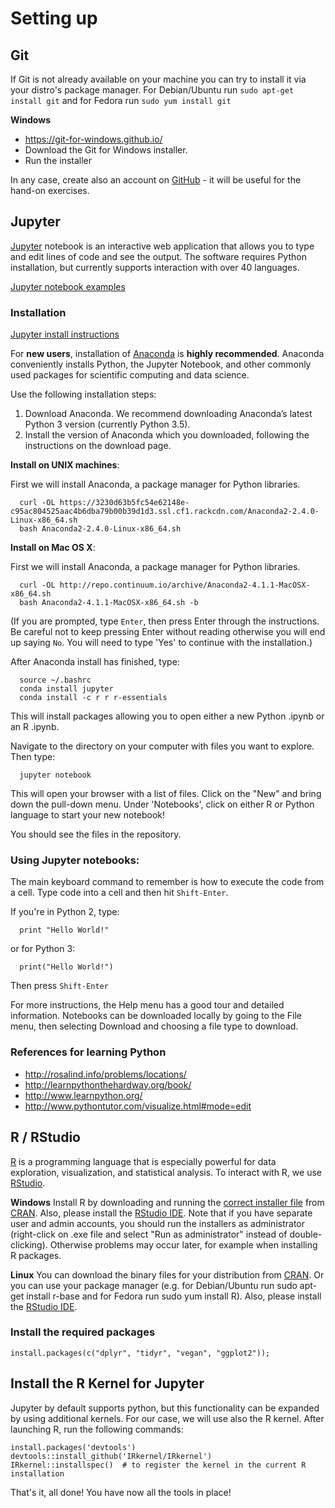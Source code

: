 # Setting up

## Git

If Git is not already available on your machine you can try to install it via your distro's package manager. For Debian/Ubuntu run `sudo apt-get install git` and for Fedora run `sudo yum install git`

**Windows**
- https://git-for-windows.github.io/
- Download the Git for Windows installer.
- Run the installer

In any case, create also an account on [GitHub](https://github.com) - it will be useful for the hand-on exercises.


## Jupyter

[Jupyter](http://jupyter.org/) notebook is an interactive web application that allows you to type and edit lines of code and see the output. The software requires Python installation, but currently supports interaction with over 40 languages.

[Jupyter notebook examples](https://github.com/ipython/ipython/wiki/A-gallery-of-interesting-IPython-Notebooks)

### Installation

[Jupyter install instructions](http://jupyter.readthedocs.io/en/latest/install.html)

For **new users**, installation of [Anaconda](https://www.continuum.io/downloads) is **highly recommended**. Anaconda conveniently installs Python, the Jupyter Notebook, and other commonly used packages for scientific computing and data science.

Use the following installation steps:
1. Download Anaconda. We recommend downloading Anaconda’s latest Python 3 version (currently Python 3.5).
2. Install the version of Anaconda which you downloaded, following the instructions on the download page.


**Install on UNIX machines**:

First we will install Anaconda, a package manager for Python libraries.

```
  curl -OL https://3230d63b5fc54e62148e-c95ac804525aac4b6dba79b00b39d1d3.ssl.cf1.rackcdn.com/Anaconda2-2.4.0-Linux-x86_64.sh
  bash Anaconda2-2.4.0-Linux-x86_64.sh
```

**Install on Mac OS X**:

First we will install Anaconda, a package manager for Python libraries.

```
  curl -OL http://repo.continuum.io/archive/Anaconda2-4.1.1-MacOSX-x86_64.sh
  bash Anaconda2-4.1.1-MacOSX-x86_64.sh -b
```

(If you are prompted, type ``Enter``, then press Enter through the instructions. Be careful not to keep pressing Enter without reading otherwise you will end up saying ``No``. You will need to type 'Yes' to continue with the installation.)

After Anaconda install has finished, type:

```
  source ~/.bashrc
  conda install jupyter
  conda install -c r r r-essentials
```

This will install packages allowing you to open either a new Python .ipynb or an R .ipynb.

Navigate to the directory on your computer with files you want to explore. Then type:

```
  jupyter notebook
```

This will open your browser with a list of files. Click on the "New" and bring down the pull-down menu. Under 'Notebooks', click on either R or Python language to start your new notebook!

You should see the files in the repository.

### Using Jupyter notebooks:

The main keyboard command to remember is how to execute the code from a cell. Type code into a cell and then hit `Shift-Enter`.

If you're in Python 2, type:
```
  print "Hello World!"
```

or for Python 3:

```
  print("Hello World!")
```

Then press `Shift-Enter`

For more instructions, the Help menu has a good tour and detailed information. Notebooks can be downloaded locally by going to the File menu, then selecting Download and choosing a file type to download.

### References for learning Python

* http://rosalind.info/problems/locations/
* http://learnpythonthehardway.org/book/
* http://www.learnpython.org/
* http://www.pythontutor.com/visualize.html#mode=edit

## R / RStudio

[R](http://www.r-project.org/) is a programming language that is especially powerful for data exploration, visualization, and statistical analysis. To interact with R, we use [RStudio](http://www.rstudio.com/).

**Windows**
Install R by downloading and running the [correct installer file](http://cran.r-project.org/bin/windows/base/release.htm) from [CRAN](http://cran.r-project.org/index.html). Also, please install the [RStudio IDE](http://www.rstudio.com/ide/download/desktop). Note that if you have separate user and admin accounts, you should run the installers as administrator (right-click on .exe file and select "Run as administrator" instead of double-clicking). Otherwise problems may occur later, for example when installing R packages.

**Linux**
You can download the binary files for your distribution from [CRAN](http://cran.r-project.org/index.html). Or you can use your package manager (e.g. for Debian/Ubuntu run sudo apt-get install r-base and for Fedora run sudo yum install R). Also, please install the [RStudio IDE](http://www.rstudio.com/ide/download/desktop).

### Install the required packages

```
install.packages(c("dplyr", "tidyr", "vegan", "ggplot2"));
```


## Install the R Kernel for Jupyter

Jupyter by default supports python, but this functionality can be expanded by using additional kernels. For our case, we will use also the R kernel. After launching R, run the following commands:

```
install.packages('devtools')
devtools::install_github('IRkernel/IRkernel')
IRkernel::installspec()  # to register the kernel in the current R installation
```
That's it, all done! You have now all the tools in place!
